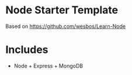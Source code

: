 # Node Starter Template
Based on https://github.com/wesbos/Learn-Node

# Includes
* Node + Express + MongoDB